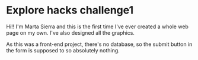# Explore hacks challenge1
Hi!! I'm Marta Sierra and this is the first time I've ever created a whole web page on my own.
I've also designed all the graphics.

As this was a front-end project, there's no database, so the submit button in the form is supposed to so absolutely nothing.
